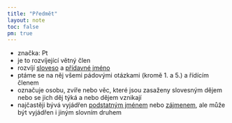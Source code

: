 ```yaml
---
title: "Předmět"
layout: note
toc: false
pm: true
---
```

- značka: Pt
- je to rozvíjející větný člen
- rozvíjí [sloveso](/notes/school/czech/czech-grammar/morphology/verbs) a [přídavné jméno](/notes/school/czech/czech-grammar/morphology/adjectives)
- ptáme se na něj všemi pádovými otázkami (kromě 1. a 5.) a řídícím členem
- označuje osobu, zvíře nebo věc, které jsou zasaženy slovesným dějem nebo se jich děj týká a nebo dějem vznikají
- najčastěji bývá vyjádřen [podstatným jménem](/notes/school/czech/czech-grammar/morphology/nouns) nebo [zájmenem](/notes/school/czech/czech-grammar/morphology/pronouns), ale může být vyjádřen i jiným slovním druhem
